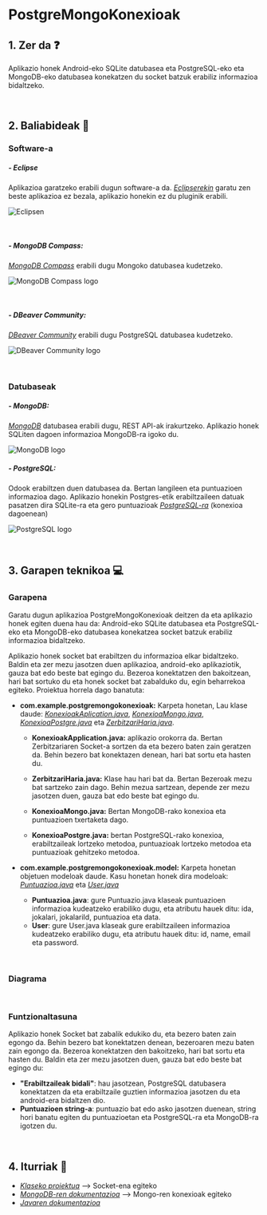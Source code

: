 # PostgreMongoKonexioak

## 1. Zer da ❓

Aplikazio honek Android-eko SQLite datubasea eta PostgreSQL-eko eta MongoDB-eko datubasea konekatzen du socket batzuk erabiliz informazioa bidaltzeko.

<br/>

## 2. Baliabideak 📝
### Software-a 

##### - Eclipse

Aplikazioa garatzeko erabili dugun software-a da. *[Eclipserekin](https://www.eclipse.org/downloads/)* garatu zen beste aplikazioa ez bezala, aplikazio honekin ez du pluginik erabili.

![Eclipsen](https://user-images.githubusercontent.com/75113982/151692541-db59c8c8-dcf5-4e1b-beb4-beef3deb0cf6.png)

<br/>

##### - MongoDB Compass:

*[MongoDB Compass](https://www.mongodb.com/products/compass)* erabili dugu Mongoko datubasea kudetzeko.

![MongoDB Compass logo](https://user-images.githubusercontent.com/75113982/151692742-415e9507-7019-4d1b-b945-fdf5c0a7fc68.png)

<br/>

##### - DBeaver Community:

*[DBeaver Community](https://dbeaver.io/)* erabili dugu PostgreSQL datubasea kudetzeko.

![DBeaver Community logo](https://user-images.githubusercontent.com/75113982/152296737-716a8112-8469-458c-b6cf-fa07d4598992.png)

<br/>

### Datubaseak

##### - MongoDB:

*[MongoDB](https://docs.mongodb.com/)* datubasea erabili dugu, REST API-ak irakurtzeko. Aplikazio honek SQLiten dagoen informazioa MongoDB-ra igoko du.

![MongoDB logo](https://user-images.githubusercontent.com/75113982/151693035-14ce5dc9-5b22-499e-8531-50bb79425db0.png)

##### - PostgreSQL: 
Odook erabiltzen duen datubasea da. Bertan langileen eta puntuazioen informazioa dago. Aplikazio honekin Postgres-etik erabiltzaileen datuak pasatzen dira SQLite-ra eta gero puntuazioak *[PostgreSQL-ra](https://www.postgresql.org/)* (konexioa dagoenean)

![PostgreSQL logo](https://user-images.githubusercontent.com/75113982/151692026-094271f1-ff91-49c6-a708-dbeeb58b9a14.png)

<br/>

## 3. Garapen teknikoa 💻
### Garapena
Garatu dugun aplikazioa PostgreMongoKonexioak deitzen da eta aplikazio honek egiten duena hau da: Android-eko SQLite datubasea eta PostgreSQL-eko eta MongoDB-eko datubasea konekatzea socket batzuk erabiliz informazioa bidaltzeko.

Aplikazio honek socket bat erabiltzen du informazioa elkar bidaltzeko. Baldin eta zer mezu jasotzen duen aplikazioa, android-eko aplikaziotik, gauza bat edo beste bat egingo du. Bezeroa konektatzen den bakoitzean, hari bat sortuko du eta honek socket bat zabalduko du, egin beharrekoa egiteko. Proiektua horrela dago banatuta: 

  - **com.example.postgremongokonexioak:** Karpeta honetan, Lau klase daude: *[KonexioakAplication.java](https://github.com/MaitaneG/SuperNahii/blob/main/Zerbitzuak/PostgreMongoKonexioak/src/main/java/com/example/postgremongokonexioak/KonexioakApplication.java)*, *[KonexioaMongo.java](https://github.com/MaitaneG/SuperNahii/blob/main/Zerbitzuak/PostgreMongoKonexioak/src/main/java/com/example/postgremongokonexioak/KonexioaMongo.java)*, *[KonexioaPostgre.java](https://github.com/MaitaneG/SuperNahii/blob/main/Zerbitzuak/PostgreMongoKonexioak/src/main/java/com/example/postgremongokonexioak/KonexioaPostgre.java)* eta *[ZerbitzariHaria.java](https://github.com/MaitaneG/SuperNahii/blob/main/Zerbitzuak/PostgreMongoKonexioak/src/main/java/com/example/postgremongokonexioak/ZerbitzariHaria.java)*. 
  
    - **KonexioakApplication.java:** aplikazio orokorra da. Bertan Zerbitzariaren Socket-a sortzen da eta bezero baten zain geratzen da. Behin bezero bat konektazen denean, hari bat sortu eta hasten du.
    
    - **ZerbitzariHaria.java:** Klase hau hari bat da. Bertan Bezeroak mezu bat sartzeko zain dago. Behin mezua sartzean, depende zer mezu jasotzen duen, gauza bat edo beste bat egingo du.
    
    - **KonexioaMongo.java:** Bertan MongoDB-rako konexioa eta puntuazioen txertaketa dago.
    
    - **KonexioaPostgre.java:** bertan PostgreSQL-rako konexioa, erabiltzaileak lortzeko metodoa, puntuazioak lortzeko metodoa eta puntuazioak gehitzeko metodoa.

 - **com.example.postgremongokonexioak.model:** Karpeta honetan objetuen modeloak daude. Kasu honetan honek dira modeloak: *[Puntuazioa.java](https://github.com/MaitaneG/SuperNahii/blob/main/Zerbitzuak/PostgreMongoKonexioak/src/main/java/com/example/postgremongokonexioak/model/Puntuazioa.java)* eta *[User.java](https://github.com/MaitaneG/SuperNahii/blob/main/Zerbitzuak/PostgreMongoKonexioak/src/main/java/com/example/postgremongokonexioak/model/Puntuazioa.java)*
    - **Puntuazioa.java**: gure Puntuazio.java klaseak puntuazioen informazioa kudeatzeko erabiliko dugu, eta atributu hauek ditu: ida, jokalari, jokalariId, puntuazioa eta data. 
    - **User**: gure User.java klaseak gure erabiltzaileen informazioa kudeatzeko erabiliko dugu, eta atributu hauek ditu: id, name, email eta password.
  
<br/>

### Diagrama

<br/>

### Funtzionaltasuna 

Aplikazio honek Socket bat zabalik edukiko du, eta bezero baten zain egongo da. Behin bezero bat konektatzen denean, bezeroaren mezu baten zain egongo da. Bezeroa konektatzen den bakoitzeko, hari bat sortu eta hasten du. Baldin eta zer mezu jasotzen duen, gauza bat edo beste bat egingo du:

  - **"Erabiltzaileak bidali"**: hau jasotzean, PostgreSQL datubasera konektatzen da eta erabiltzaile guztien informazioa jasotzen du eta android-era bidaltzen dio.
  - **Puntuazioen string-a**: puntuazio bat edo asko jasotzen duenean, string hori banatu egiten du puntuazioetan eta PostgreSQL-ra eta MongoDB-ra igotzen du.

<br/>

## 4. Iturriak 📌
  - *[Klaseko proiektua](https://elearning20.hezkuntza.net/012053/course/view.php?id=220)* --> Socket-ena egiteko
  - *[MongoDB-ren dokumentazioa](https://elearning20.hezkuntza.net/012053/course/view.php?id=220)* --> Mongo-ren konexioak egiteko
  - *[Javaren dokumentazioa](https://docs.oracle.com/javase/7/docs/api/)*
  
